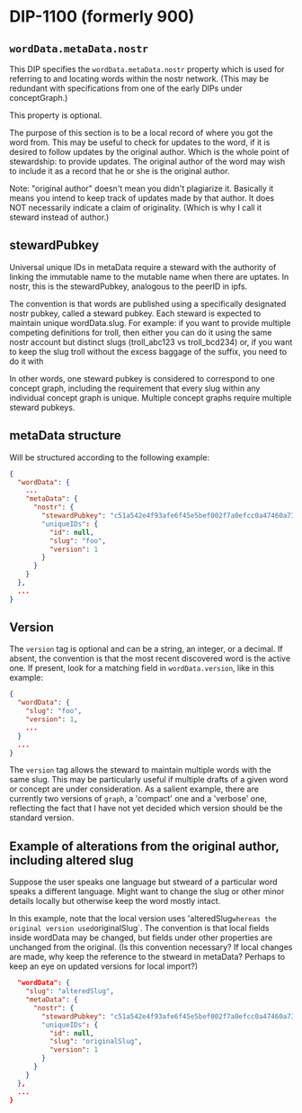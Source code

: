 DIP-1100 (formerly 900)
=====
`wordData.metaData.nostr`
-----

This DIP specifies the `wordData.metaData.nostr` property which is used for referring to and locating words within the nostr network. (This may be redundant with specifications from one of the early DIPs under conceptGraph.)

This property is optional.

The purpose of this section is to be a local record of where you got the word from. This may be useful to check for updates to the word, if it is desired to follow updates by the original author. Which is the whole point of stewardship: to provide updates. The original author of the word may wish to include it as a record that he or she is the original author.

Note: "original author" doesn't mean you didn't plagiarize it. Basically it means you intend to keep track of updates made by that author. It does NOT necessarily indicate a claim of originality. (Which is why I call it steward instead of author.)

## stewardPubkey

Universal unique IDs in metaData require a steward with the authority of linking the immutable name to the mutable name when there are uptates. In nostr, this is the stewardPubkey, analogous to the peerID in ipfs.

The convention is that words are published using a specifically designated nostr pubkey, called a steward pubkey. Each steward is expected to maintain unique wordData.slug. For example: if you want to provide multiple competing definitions for troll, then either you can do it using the same nostr account but distinct slugs (troll_abc123 vs troll_bcd234) or, if you want to keep the slug troll without the excess baggage of the suffix, you need to do it with 

In other words, one steward pubkey is considered to correspond to one concept graph, including the requirement that every slug within any individual concept graph is unique. Multiple concept graphs require multiple steward pubkeys.

## metaData structure

Will be structured according to the following example:

```json
{
  "wordData": {
    ...
    "metaData": {
      "nostr": {
        "stewardPubkey": "c51a542e4f93afe6f45e5bef002f7a0efcc0a47460a736654c0bee5402c482fa"
        "uniqueIDs": {
          "id": null,
          "slug": "foo",
          "version": 1
        }
      }
    }
  },
  ...
}
```

## Version

The `version` tag is optional and can be a string, an integer, or a decimal. If absent, the convention is that the most recent discovered word is the active one. If present, look for a matching field in `wordData.version`, like in this example:

```json
{
  "wordData": {
    "slug": "foo",
    "version": 1,
    ...
  }
  ...
}
```

The `version` tag allows the steward to maintain multiple words with the same slug. This may be particularly useful if multiple drafts of a given word or concept are under consideration. As a salient example, there are currently two versions of `graph`, a 'compact' one and a 'verbose' one, reflecting the fact that I have not yet decided which version should be the standard version.

## Example of alterations from the original author, including altered slug

Suppose the user speaks one language but stweard of a particular word speaks a different language. Might want to change the slug or other minor details locally but otherwise keep the word mostly intact.

In this example, note that the local version uses 'alteredSlug` whereas the original version used `originalSlug`. The convention is that local fields inside wordData may be changed, but fields under other properties are unchanged from the original. (Is this convention necessary? If local changes are made, why keep the reference to the stweard in metaData? Perhaps to keep an eye on updated versions for local import?)

```json
  "wordData": {
    "slug": "alteredSlug",
    "metaData": {
      "nostr": {
        "stewardPubkey": "c51a542e4f93afe6f45e5bef002f7a0efcc0a47460a736654c0bee5402c482fa"
        "uniqueIDs": {
          "id": null,
          "slug": "originalSlug",
          "version": 1
        }
      }
    }
  },
  ...
}
```

